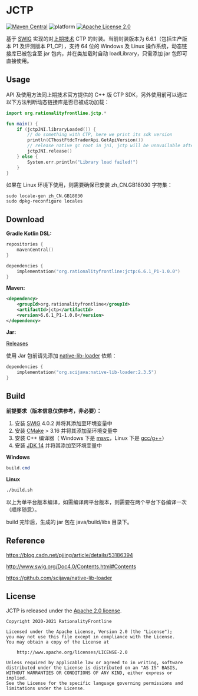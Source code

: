 # JCTP  
[![Maven Central](https://img.shields.io/maven-central/v/org.rationalityfrontline/jctp.svg?label=Maven%20Central)](https://search.maven.org/search?q=g:%22org.rationalityfrontline%22%20AND%20a:%22jctp%22) ![platform](https://img.shields.io/badge/platform-windows%7Clinux-green) [![Apache License 2.0](https://img.shields.io/github/license/rationalityfrontline/jctp)](https://github.com/RationalityFrontline/jctp/blob/master/LICENSE)

基于 [SWIG](http://www.swig.org/) 实现的对[上期技术](http://www.sfit.com.cn/) CTP 的封装。当前封装版本为 6.6.1（包括生产版本 P1 及评测版本 P1_CP），支持 64 位的 Windows 及 Linux 操作系统，动态链接库已被包含至 jar 包内，并在类加载时自动 loadLibrary，只需添加 jar 包即可直接使用。

## Usage

API 及使用方法同上期技术官方提供的 C++ 版 CTP SDK，另外使用前可以通过以下方法判断动态链接库是否已被成功加载：

```kotlin
import org.rationalityfrontline.jctp.*

fun main() {
    if (jctpJNI.libraryLoaded()) {
        // do something with CTP, here we print its sdk version
        println(CThostFtdcTraderApi.GetApiVersion())
        // release native gc root in jni, jctp will be unavailable after doing this
        jctpJNI.release()
    } else {
        System.err.println("Library load failed!")
    }
}
```

如果在 Linux 环境下使用，则需要确保已安装 zh_CN.GB18030 字符集：

```
sudo locale-gen zh_CN.GB18030
sudo dpkg-reconfigure locales
```

## Download

**Gradle Kotlin DSL:**

```kotlin
repositories {
    mavenCentral()
}

dependencies {
    implementation("org.rationalityfrontline:jctp:6.6.1_P1-1.0.0")
}
```

**Maven:**

```xml
<dependency>
    <groupId>org.rationalityfrontline</groupId>
    <artifactId>jctp</artifactId>
    <version>6.6.1_P1-1.0.0</version>
</dependency>
```
**Jar:**

[Releases](https://github.com/RationalityFrontline/jctp/releases)

使用 Jar 包前请先添加 [native-lib-loader](https://github.com/scijava/native-lib-loader) 依赖：
```kotlin
dependencies {
    implementation("org.scijava:native-lib-loader:2.3.5")
}
```

## Build

**前提要求（版本信息仅供参考，非必要）：**

1. 安装 [SWIG](http://www.swig.org/download.html) 4.0.2 并将其添加至环境变量中
2. 安装 [CMake](https://cmake.org/download/) > 3.16 并将其添加至环境变量中
3. 安装 C++ 编译器（ Windows 下是 [msvc](https://visualstudio.microsoft.com/zh-hans/visual-cpp-build-tools/)，Linux 下是 [gcc/g++](https://gcc.gnu.org/)）
4. 安装 [JDK 14](https://jdk.java.net/14/) 并将其添加至环境变量中

**Windows**

```powershell
build.cmd
```

**Linux**

```bash
./build.sh
```
以上为单平台版本编译，如需编译跨平台版本，则需要在两个平台下各编译一次（顺序随意）。

build 完毕后，生成的 jar 包在 java/build/libs 目录下。

## Reference

https://blog.csdn.net/pjjing/article/details/53186394

http://www.swig.org/Doc4.0/Contents.html#Contents

https://github.com/scijava/native-lib-loader

## License

JCTP is released under the [Apache 2.0 license](https://github.com/RationalityFrontline/jctp/blob/master/LICENSE).

```
Copyright 2020-2021 RationalityFrontline

Licensed under the Apache License, Version 2.0 (the "License");
you may not use this file except in compliance with the License.
You may obtain a copy of the License at

    http://www.apache.org/licenses/LICENSE-2.0

Unless required by applicable law or agreed to in writing, software
distributed under the License is distributed on an "AS IS" BASIS,
WITHOUT WARRANTIES OR CONDITIONS OF ANY KIND, either express or implied.
See the License for the specific language governing permissions and
limitations under the License.
```